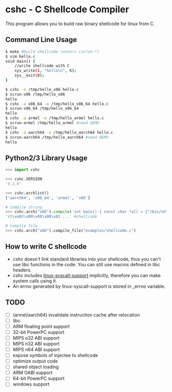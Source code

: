 # cshc - C Shellcode Compiler
This program allows you to build raw binary shellcode for linux from C.

## Command Line Usage
```sh
$ make #build shellcode runners (scrun-*)
$ vim hello.c
void main() {
    //write shellcode with C
    sys_write(1, "hello\n", 6);
    sys__exit(0);
}

$ cshc -o /tmp/hello_x86 hello.c
$ scrun-x86 /tmp/hello_x86
hello
$ cshc -a x86_64 -o /tmp/hello_x86_64 hello.c
$ scrun-x86_64 /tmp/hello_x86_64
hello
$ cshc -a armel -o /tmp/hello_armel hello.c
$ scrun-armel /tmp/hello_armel #need QEMU
hello
$ cshc -a aarch64 -o /tmp/hello_aarch64 hello.c
$ scrun-aarch64 /tmp/hello_aarch64 #need QEMU
hello
```

## Python2/3 Library Usage
```python
>>> import cshc

>>> cshc.VERSION
'0.1.0'

>>> cshc.archlist()
['aarch64', 'x86_64', 'armel', 'x86']

# Compile string
>>> cshc.arch("x86").compile('int main() { const char *a[] = {"/bin/sh", 0}; sys_execve(*a, a, 0); }')
'VS\xe89\x00\x00\x00\x81 ...' #shellcode

# Compile file
>>> cshc.arch("x86").compile_file("examples/shellcode.c")
```

## How to write C shellcode
 * cshc doesn't link standard libraries into your shellcode, thus you
   can't use libc functions in the code. You can still use macros
   defined in libc headers.
 * cshc includes [linux-syscall-support](https://chromium.googlesource.com/linux-syscall-support/)
   implicitly, therefore you can make system calls using it.
 * An errno generated by linux-syscall-support is stored in \_errno variable.

## TODO
 * [ ] (armel/aarch64) invalidate instruction cache after relocation
 * [ ] libc
 * [ ] ARM floating point support
 * [ ] 32-bit PowerPC support
 * [ ] MIPS o32 ABI support
 * [ ] MIPS n32 ABI support
 * [ ] MIPS n64 ABI support
 * [ ] expose symbols of injectee to shellcode
 * [ ] optimize output code
 * [ ] shared object loading
 * [ ] ARM OABI support
 * [ ] 64-bit PowerPC support
 * [ ] windows support
